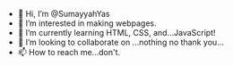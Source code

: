- 👋 Hi, I’m @SumayyahYas 
- 👀 I’m interested in making webpages.
- 🌱 I’m currently learning HTML, CSS, and...JavaScript!
- 💞️ I’m looking to collaborate on ...nothing no thank you...
- 📫 How to reach me...don't. 

<!---
SumayyahYas/SumayyahYas is a ✨ special ✨ repository because its `README.md` (this file) appears on your GitHub profile.
You can click the Preview link to take a look at your changes.
--->
